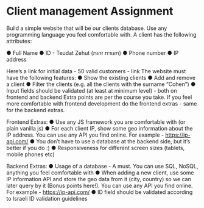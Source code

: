 # Client management Assignment

Build a simple website that will be our clients database.
Use any programming language you feel comfortable with.
A client has the following attributes:

● Full Name
● ID - Teudat Zehut (תעודת זהות)
● Phone number
● IP address

Here’s a link for initial data - 50 valid customers - link
The website must have the following features:
● Show the existing clients
● Add and remove a client
● Filter the clients (e.g. all the clients with the surname “Cohen”)
● Input fields should be validated (at least at minimum level) - both on frontend and backend
Extra points are per the course you take. If you feel more comfortable with frontend development do the
frontend extras - same for the backend extras.

Frontend Extras:
● Use any JS framework you are comfortable with (or plain vanilla js)
● For each client IP, show some geo information about the IP address. You can use any API you find
online. For example - https://ip-api.com/
● You don’t have to use a database at the backend side, but it’s better if you do :)
● Responsiveness for different screen sizes (tablets, mobile phones etc)

Backend Extras:
● Usage of a database - A must. You can use SQL, NoSQL, anything you feel comfortable with
● When adding a new client, use some IP information API and store the geo data from it (city,
country) so we can later query by it (Bonus points here!). You can use any API you find online.
For example - https://ip-api.com/
● ID field should be validated according to Israeli ID validation guidelines
